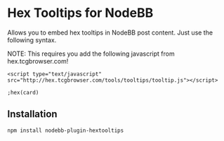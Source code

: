 # Hex Tooltips for NodeBB

Allows you to embed hex tooltips in NodeBB post content. Just use the following syntax.

NOTE: This requires you add the following javascript from hex.tcgbrowser.com!

```
<script type="text/javascript" src="http://hex.tcgbrowser.com/tools/tooltips/tooltip.js"></script> 
```

```
;hex(card)
```

## Installation

    npm install nodebb-plugin-hextooltips
